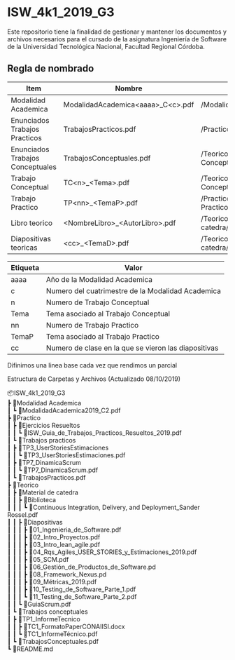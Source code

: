 # ISW_4k1_2019_G3
Este repositorio tiene la finalidad de gestionar y mantener los documentos y archivos necesarios para el cursado de la asignatura Ingeniería de Software de la Universidad Tecnológica Nacional, Facultad Regional Córdoba.


## Regla de nombrado
|Item|Nombre|Ubicacion|
|----|------|---------|
|Modalidad Academica|ModalidadAcademica\<aaaa>_C\<c>.pdf|/ModalidadAcademica|
|Enunciados Trabajos Practicos|TrabajosPracticos.pdf|/Practico/Trabajos Practicos|
|Enunciados Trabajos Conceptuales|TrabajosConceptuales.pdf|/Teorico/Trabajos Conceptuales|
|Trabajo Conceptual|TC\<n>_\<Tema>.pdf|/Teorico/Trabajos Conceptuales/TC\<n>_\<Tema>|
|Trabajo Practico|TP\<nn>_\<TemaP>.pdf|/Practico/Trabajos Practicos/TC\<nn>_\<TemaP>|
|Libro teorico|\<NombreLibro>_\<AutorLibro>.pdf|/Teorico/Material de catedra/Biblioteca|  
|Diapositivas teoricas|\<cc>_\<TemaD>.pdf|/Teorico/Material de catedra/Diapositivas|  

  
|Etiqueta|Valor|
|--------|-----|
|aaaa|Año de la Modalidad Academica|
|c|Numero del cuatrimestre de la Modalidad Academica|
|n|Numero de Trabajo Conceptual|
|Tema|Tema asociado al Trabajo Conceptual|
|nn|Numero de Trabajo Practico|
|TemaP|Tema asociado al Trabajo Practico|
|cc|Numero de clase en la que se vieron las diapositivas|

Difinimos una linea base cada vez que rendimos un parcial

Estructura de Carpetas y Archivos (Actualizado 08/10/2019)

📦ISW_4k1_2019_G3  
┣ 📂Modalidad Academica  
┃ ┗ 📜ModalidadAcademica2019_C2.pdf  
┣ 📂Practico  
┃ ┣ 📂Ejercicios Resueltos  
┃ ┃ ┗ 📜ISW_Guia_de_Trabajos_Practicos_Resueltos_2019.pdf  
┃ ┗ 📂Trabajos practicos  
┃   ┣ 📂TP3_UserStoriesEstimaciones  
┃   ┃ ┗ 📜TP3_UserStoriesEstimaciones.pdf  
┃   ┣ 📂TP7_DinamicaScrum  
┃   ┃ ┗ 📜TP7_DinamicaScrum.pdf  
┃   ┗ 📜TrabajosPracticos.pdf  
┣ 📂Teorico  
┃ ┣ 📂Material de catedra  
┃ ┃ ┣ 📂Biblioteca  
┃ ┃ ┃ ┗ 📜Continuous Integration, Delivery, and Deployment_Sander Rossel.pdf  
┃ ┃ ┣ 📂Diapositivas  
┃ ┃ ┃ ┣ 📜01_Ingenieria_de_Software.pdf  
┃ ┃ ┃ ┣ 📜02_Intro_Proyectos.pdf  
┃ ┃ ┃ ┣ 📜03_Intro_lean_agile.pdf  
┃ ┃ ┃ ┣ 📜04_Rqs_Agiles_USER_STORIES_y_Estimaciones_2019.pdf  
┃ ┃ ┃ ┣ 📜05_SCM.pdf  
┃ ┃ ┃ ┣ 📜06_Gestión_de_Productos_de_Software.pd  
┃ ┃ ┃ ┣ 📜08_Framework_Nexus.pd  
┃ ┃ ┃ ┣ 📜09_Métricas_2019.pdf  
┃ ┃ ┃ ┣ 📜10_Testing_de_Software_Parte_1.pdf  
┃ ┃ ┃ ┗ 📜11_Testing_de_Software_Parte_2.pdf  
┃ ┃ ┗ 📜GuiaScrum.pdf  
┃ ┗ 📂Trabajos conceptuales  
┃   ┣ 📂TP1_InformeTecnico  
┃   ┃ ┣ 📜TC1_FormatoPaperCONAIISI.docx  
┃   ┃ ┗ 📜TC1_InformeTécnico.pdf  
┃   ┗ 📜TrabajosConceptuales.pdf  
┗ 📜README.md  
 
